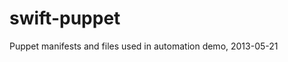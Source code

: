 swift-puppet
======================

Puppet manifests and files used in automation demo, 2013-05-21
